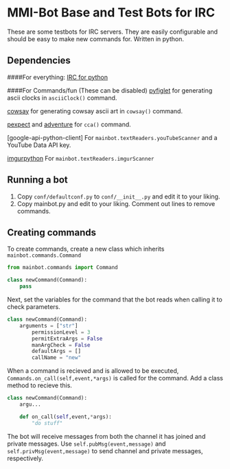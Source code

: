 MMI-Bot Base and Test Bots for IRC
==================================

These are some testbots for IRC servers.
They are easily configurable and should be easy to make new commands for.
Written in python.



Dependencies
------------
####For everything:
[IRC for python](https://pypi.python.org/pypi/irc)

####For Commands/fun (These can be disabled)
[pyfiglet](https://pypi.python.org/pypi/pyfiglet) for generating ascii clocks in ```asciiClock()``` command.

[cowsay](http://en.wikipedia.org/wiki/Cowsay) for generating cowsay ascii art in ```cowsay()``` command.

[pexpect](http://pexpect.sourceforge.net/pexpect.html) and [adventure](http://en.wikipedia.org/wiki/Colossal_Cave_Adventure) for ```cca()``` command.

[google-api-python-client] For ```mainbot.textReaders.youTubeScanner``` and a YouTube Data API key.

[imgurpython](https://github.com/Imgur/imgurpython) For ```mainbot.textReaders.imgurScanner```




Running a bot
-------------
1. Copy ```conf/defaultconf.py``` to ```conf/__init__.py``` and edit it to your liking.
2. Copy mainbot.py and edit to your liking. Comment out lines to remove commands.

Creating commands
-----------------
To create commands, create a new class which inherits `mainbot.commands.Command`
```python
from mainbot.commands import Command

class newCommand(Command):
    pass
```
Next, set the variables for the command that the bot reads when calling it to check parameters.
```python
class newCommand(Command):
    arguments = ["str"]
        permissionLevel = 3
        permitExtraArgs = False
        manArgCheck = False
        defaultArgs = []
        callName = "new"
```
When a command is recieved and is allowed to be executed, ```Commands.on_call(self,event,*args)``` is called for the command. Add a class method to recieve this.

```python
class newCommand(Command):
    argu...

    def on_call(self,event,*args):
        "do stuff"
```

The bot will receive messages from both the channel it has joined and private messages. Use ```self.pubMsg(event,message)``` and ```self.privMsg(event,message)``` to send channel and private messages, respectively.
